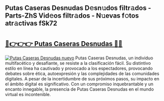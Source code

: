 ## Putas Caseras Desnudas D𝚎sn𝚞dos filtr𝚊dos - Parts-ZhS Vid𝚎os filtr𝚊dos - N𝚞evas f𝚘tos atr𝚊ctivas fSk72

# <h2><a href="http://mba34k.tromn.icu/?c=Putas+Caseras+Desnudas">🔗👉👉👉 Putas Caseras Desnudas 🔗🔗</a></h2>

[![Putas Caseras Desnudas nuevo](https://i.imgur.com/pEAQMta.gif)](http://mba34k.tromn.icu/?c=Putas+Caseras+Desnudas)
Putas Caseras Desnudas, un individuo multifacético y desafiante, se resiste a la clasificación fácil. Su distintivo estilo en línea ha cautivado y provocado a los espectadores, provocando debates sobre ética, autoexpresión y las complejidades de las comunidades digitales. A pesar de la incertidumbre de sus próximos pasos, su impacto en el ámbito digital es significativo. Con un compromiso inquebrantable y un encanto innegable, la presencia de Putas Caseras Desnudas en el mundo virtual es incontenible.

